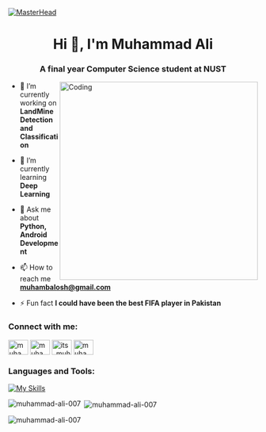 [![MasterHead](https://raw.githubusercontent.com/Sutil/Sutil/2b2fad3bf54522bb30c8c170591fc68ff51b69e6/github-contribution-grid-snake2.svg)](https://Muhammad-Ali-007.io)
<h1 align="center">Hi 👋, I'm Muhammad Ali</h1>
<h3 align="center">A final year Computer Science student at NUST</h3>
<img align="right" alt="Coding" width="400" src="https://camo.githubusercontent.com/7de37139d0b4c1ce40865e799b446c0e963a3dd8fb68d239707237c40604fa3d/68747470733a2f2f63646e2e6472696262626c652e636f6d2f75736572732f3733303730332f73637265656e73686f74732f363538313234332f6176656e746f2e676966">

- 🔭 I’m currently working on **LandMine Detection and Classification**

- 🌱 I’m currently learning **Deep Learning**

- 💬 Ask me about **Python, Android Development**

- 📫 How to reach me **muhambalosh@gmail.com**

- ⚡ Fun fact **I could have been the best FIFA player in Pakistan**

<h3 align="left">Connect with me:</h3>
<p align="left">
<a href="https://linkedin.com/in/muhammad ali" target="blank"><img align="center" src="https://raw.githubusercontent.com/rahuldkjain/github-profile-readme-generator/master/src/images/icons/Social/linked-in-alt.svg" alt="muhammad ali" height="30" width="40" /></a>
<a href="https://fb.com/muham balosh" target="blank"><img align="center" src="https://raw.githubusercontent.com/rahuldkjain/github-profile-readme-generator/master/src/images/icons/Social/facebook.svg" alt="muham balosh" height="30" width="40" /></a>
<a href="https://instagram.com/its_muhammadaly" target="blank"><img align="center" src="https://raw.githubusercontent.com/rahuldkjain/github-profile-readme-generator/master/src/images/icons/Social/instagram.svg" alt="its_muhammadaly" height="30" width="40" /></a>
<a href="https://www.hackerrank.com/muhammad ali" target="blank"><img align="center" src="https://raw.githubusercontent.com/rahuldkjain/github-profile-readme-generator/master/src/images/icons/Social/hackerrank.svg" alt="muhammad ali" height="30" width="40" /></a>
</p>

<h3 align="left">Languages and Tools:</h3>

[![My Skills](https://skillicons.dev/icons?i=flutter,dart,firebase,github,python,tensorflow,opencv,cpp,kotlin,mysql,sklearn,matlab,androidstudio,&perline=7)](https://skillicons.dev)

<p><img align="left" src="https://github-readme-stats.vercel.app/api/top-langs?username=muhammad-ali-007&show_icons=true&locale=en&layout=compact&theme=dark" alt="muhammad-ali-007" /></p>

<p>&nbsp;<img align="center" src="https://github-readme-stats.vercel.app/api?username=muhammad-ali-007&show_icons=true&locale=en&theme=dark" alt="muhammad-ali-007" /></p>

<p><img align="center" src="https://github-readme-streak-stats.herokuapp.com/?user=muhammad-ali-007&theme=dark" alt="muhammad-ali-007" /></p>



